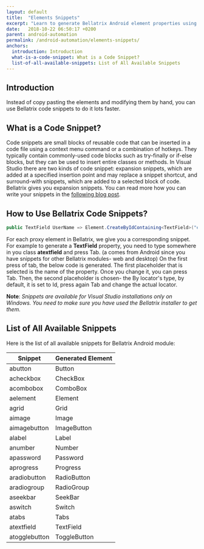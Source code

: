 ```yaml
---
layout: default
title:  "Elements Snippets"
excerpt: "Learn to generate Bellatrix Android element properties using VS snippets."
date:   2018-10-22 06:50:17 +0200
parent: android-automation
permalink: /android-automation/elements-snippets/
anchors:
  introduction: Introduction
  what-is-a-code-snippet: What is a Code Snippet?
  list-of-all-available-snippets: List of All Available Snippets
---
```

Introduction
-------
Instead of copy pasting the elements and modifying them by hand, you can use Bellatrix code snippets to do it lots faster.

What is a Code Snippet?
----------------------- 
Code snippets are small blocks of reusable code that can be inserted in a code file using a context menu command or a combination of hotkeys. They typically contain commonly-used code blocks such as try-finally or if-else blocks, but they can be used to insert entire classes or methods. In Visual Studio there are two kinds of code snippet: expansion snippets, which are added at a specified insertion point and may replace a snippet shortcut, and surround-with snippets, which are added to a selected block of code.
Bellatrix gives you expansion snippets. You can read more how you can write your snippets in the [following blog post](https://www.automatetheplanet.com/visual-studio-code-snippets/).

How to Use Bellatrix Code Snippets?
-----------------------------------
```csharp
public TextField UserName => Element.CreateByIdContaining<TextField>("edit");
```
For each proxy element in Bellatrix, we give you a corresponding snippet. For example to generate a **TextField** property, you need to type somewhere in you class **atextfield** and press Tab. (a comes from Android since you have snippets for other Bellatrix modules- web and desktop) On the first press of tab, the below code is generated. The first placeholder that is selected is the name of the property. Once you change it, you can press Tab. Then, the second placeholder is chosen- the By locator's type, by default, it is set to Id, press again Tab and change the actual locator.

**Note**: *Snippets are available for Visual Studio installations only on Windows. You need to make sure you have used the Bellatrix installer to get them.*

List of All Available Snippets
------------------------------
Here is the list of all available snippets for Bellatrix Android module:

Snippet | Generated Element
------------ | -------------
abutton | Button
acheckbox | CheckBox
acombobox | ComboBox
aelement | Element
agrid | Grid
aimage | Image
aimagebutton | ImageButton
alabel | Label
anumber | Number
apassword | Password
aprogress | Progress
aradiobutton | RadioButton
aradiogroup | RadioGroup
aseekbar | SeekBar
aswitch | Switch
atabs | Tabs
atextfield | TextField
atogglebutton | ToggleButton
